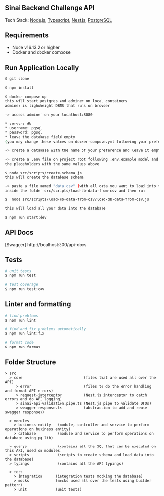 
## Sinai Backend Challenge API

Tech Stack: [Node.js](https://nodejs.org/en/docs/), [Typescript](https://www.typescriptlang.org/docs/), [Nest.js](https://docs.nestjs.com/), [PostgreSQL](https://www.postgresql.org/docs/)

## Requirements
* Node v16.13.2 or higher
* Docker and docker compose


## Run Application Locally

```bash
$ git clone
```
```bash
$ npm install
```
```bash
$ docker compose up 
this will start postgres and adminer on local containers
adminer is lighwheight DBMS that runs on browser
```
```bash
-> access adminer on your localhost:8080

* server: db
* username: pgsql
* password: pgsql
* leave the database field empty
(you may change these values on docker-compose.yml following your preferences)

-> create a database with the name of your preference and leave it empty 
```

```bash
-> create a .env file on project root following .env.example model and fill
the placeholders with the same values above
```
```bash
$ node src/scripts/create-schema.js
this will create the database schema
```

```bash
-> paste a file named "data.csv" (with all data you want to load into the database) 
inside the folder src/scripts/load-db-data-from-csv and then run

$  node src/scripts/load-db-data-from-csv/load-db-data-from-csv.js

this will load all your data into the database
```
```bash
$ npm run start:dev
```
## API Docs
[Swagger] http://localhost:300/api-docs


## Tests

```bash
# unit tests
$ npm run test

# test coverage
$ npm run test:cov
```

## Linter and formatting

```bash
# find problems
$ npm run lint

# find and fix problems automatically
$ npm run lint:fix

# format code
$ npm run format
```
## Folder Structure

```
> src
  > core                            (files that are used all over the API)
     > error                        (files to do the error handling and format API errors)
     > request-interceptor          (Nest.js interceptor to catch errors and do API logging)
     > sinai-api-validation.pipe.ts (Nest.js pipe to validate DTOs)
     > swagger-response.ts          (abstraction to add and reuse swagger responses)
  
  > modules
    > business-entity   (module, controller and service to perform operations on business entity)
    > database          (module and service to perform operations on database using pg lib)
    
  > querys              (contains all the SQL that can be executed on this API, used on modules)
  > scripts             (scripts to create schema and load data into the database)
  > typings             (contains all the API typings)
  
  > test
    > integration      (integration tests mocking the database)
    > mocks            (mocks used all over the tests using builder pattern)
    > unit             (unit tests)
    
  
  
```
